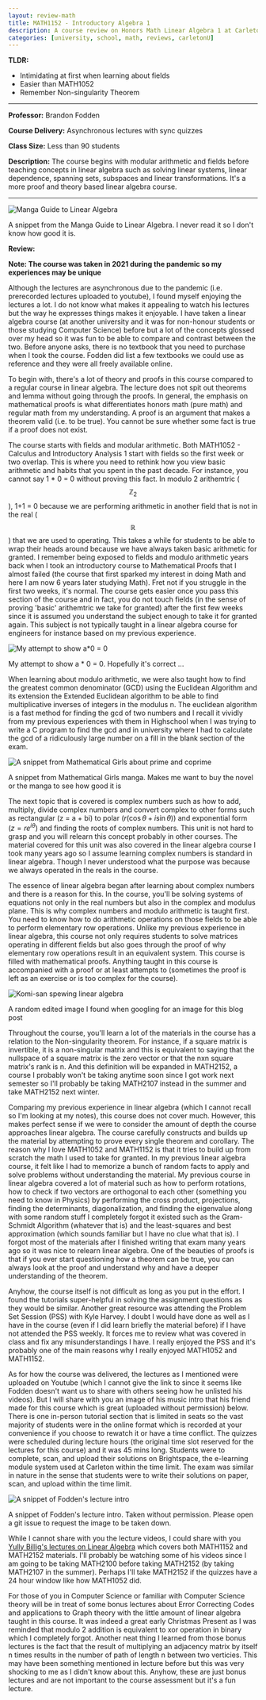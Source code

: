 ```yaml
---
layout: review-math
title: MATH1152 - Introductory Algebra 1
description: A course review on Honors Math Linear Algebra 1 at CarletonU
categories: [university, school, math, reviews, carletonU]
---
```


**TLDR:**
* Intimidating at first when learning about fields
* Easier than MATH1052
* Remember Non-singularity Theorem

---

**Professor:**  Brandon Fodden
                                                                                
**Course Delivery:** Asynchronous lectures with sync quizzes                                                    
                                                                                
**Class Size:**  Less than 90 students                                             
                                                                                
**Description:**  The course begins with modular arithmetic and fields before 
teaching concepts in linear algebra such as solving linear systems, linear dependence, spanning sets, subspaces and linear transformations.
It's a more proof and theory based linear algebra course.

---

![Manga Guide to Linear Algebra](https://images-na.ssl-images-amazon.com/images/I/91qPaio+qxS.jpg)
<!-- if Amazon image link broken, use "assets/math-physics/manga-guide-physics-example.jpg"-->
<div class = "caption">A snippet from the Manga Guide to Linear Algebra. I never read it so I don't know how good it is.</div>     


**Review:**

**Note: The course was taken in 2021 during the pandemic so my experiences may be unique**

Although the lectures are asynchronous due to the pandemic (i.e. prerecorded lectures uploaded to youtube), I found myself enjoying the lectures a lot. 
I do not know what makes it appealing to watch his lectures but the way he expresses things makes it enjoyable. I have taken a 
linear algebra course (at another university and it was for non-honour students or those studying Computer Science) before but a lot of the concepts 
glossed over my head so it was fun to be able to compare and contrast between the two. Before anyone asks, there is no textbook that you need to purchase when I took the course.
Fodden did list a few textbooks we could use as reference and they were all freely available online.

To begin with, there's a lot of theory and proofs in this course compared to a regular course in linear algebra. The lecture does not 
spit out theorems and lemma without going through the proofs. In general, the emphasis on mathematical proofs is what differentiates 
honors math (pure math) and regular math from my understanding. A proof is an argument that makes a theorem valid (i.e. to be true). 
You cannot be sure whether some fact is true if a proof does not exist.

The course starts with fields and modular arithmetic. Both MATH1052 - Calculus and Introductory Analysis 1 start with fields so 
the first week or two overlap. This is where you need to rethink how you view basic arithmetic and habits that you spent in the past decade. 
For instance, you cannot say 1 * 0 = 0 without proving this fact. In modulo 2 arithemtric ($$\mathbb{Z}_2$$), 1+1 = 0 because we are performing arithmetic in another 
field that is not in the real ($$\mathbb{R}$$) that we are used to operating. This takes a while for students to be able to wrap their heads around because 
we have always taken basic arithmetic for granted. I remember being exposed to fields and modulo arithmetic years back when I took an introductory course to 
Mathematical Proofs that I almost failed (the course that first sparked my interest in doing Math and here I am now 6 years later studying Math). 
Fret not if you struggle in the first two weeks, it's normal. The course gets easier once you pass this section of the course and in fact, you do not 
touch fields (in the sense of proving 'basic' arithemtric we take for granted) after the first few weeks since it is assumed you understand the subject enough 
to take it for granted again. This subject is not typically taught in a linear algebra course for engineers for instance based on my previous experience.

![My attempt to show a*0 = 0](../assets/math-physics/math-ax0-attempt.png)

<div class = "caption">My attempt to show a * 0 = 0. Hopefully it's correct ...</div>

When learning about modulo arithmetic, we were also taught how to find the greatest common denominator (GCD) using the Euclidean Algorithm and its extension 
the Extended Euclidean algorithm to be able to find multiplicative inverses of integers in the modulus n. The euclidean algorithm is a fast method for finding 
the gcd of two numbers and I recall it vividly from my previous experiences with them in Highschool when I was trying to write a C program to find the gcd 
and in university where I had to calculate the gcd of a ridiculously large number on a fill in the blank section of the exam.
  
![A snippet from Mathematical Girls about prime and coprime](../assets/math-physics/manga/mathematical-girls-prime-numbers.jpg)
<div class = "caption">A snippet from Mathematical Girls manga. Makes me want to buy the novel or the manga to see how good it is</div>


The next topic that is covered is complex numbers such as how to add, multiply, divide complex numbers and convert complex to other forms such as 
rectangular (z = a + bi) to polar ($r(\cos\theta + i\sin\theta)$) and exponential form ($z = re^{i\theta}$) and finding the roots of complex numbers. 
This unit is not hard to grasp and you will relearn this concept probably in other courses. The material covered for this unit was also covered in 
the linear algebra course I took many years ago so I assume learning complex numbers is standard in linear algebra. Though I never understood what 
the purpose was because we always operated in the reals in the course.

The essence of linear algebra began after learning about complex numbers and there is a reason for this. In the course, you'll be solving systems 
of equations not only in the real numbers but also in the complex and modulus plane. This is why complex numbers and modulo arithmetic is taught first. 
You need to know how to do arithmetic operations on those fields to be able to perform elementary row operations. Unlike my previous experience in linear 
algebra, this course not only requires students to solve matrices operating in different fields but also goes through the proof of why elementary row operations 
result in an equivalent system. This course is filled with mathematical proofs. Anything taught in this course is accompanied with a proof or at least 
attempts to (sometimes the proof is left as an exercise or is too complex for the course).

![Komi-san spewing linear algebra](https://pbs.twimg.com/media/DxscBpKXQAEqcd0?format=jpg&name=small)

<div class = "caption">A random edited image I found when googling for an image for this blog post</div>

Throughout the course, you'll learn a lot of the materials in the course has a relation to the Non-singularity theorem. For instance, 
if a square matrix is invertible, it is a non-singular matrix and this is equivalent to saying that the nullspace of a square matrix is the zero vector or that 
the nxn square matrix's rank is n. And this definition will be expanded in MATH2152, a course I probably won't be taking anytime soon since I got work next semester so 
I'll probably be taking MATH2107 instead in the summer and take MATH2152 next winter. 

Comparing my previous experience in linear algebra (which I cannot recall so I'm looking at my notes), this course does not cover much. However, this makes 
perfect sense if we were to consider the amount of depth the course approaches linear algebra. The course carefully constructs and builds up the material 
by attempting to prove every single theorem and corollary. The reason why I love MATH1052 and MATH1152 is that it tries to build up from scratch the math I 
used to take for granted. In my previous linear algebra course, it felt like I had to memorize a bunch of random facts to apply and solve problems without 
understanding the material. My previous course in linear algebra covered a lot of material such as how to perform rotations, how to check if two vectors are 
orthogonal to each other (something you need to know in Physics) by performing the cross product, projections, finding the determinants, diagonalization, and finding 
the eigenvalue along with some random stuff I completely forgot it existed such as the Gram-Schmidt Algorithm (whatever that is) and the least-squares and best approximation (which sounds familiar but I have no clue what that is). 
I forgot most of the materials after I finished writing that exam many years ago so it was nice to relearn linear algebra. One of the beauties of proofs is that if you ever start 
questioning how a theorem can be true, you can always look at the proof and understand why and have a deeper understanding of the theorem.

Anyhow, the course itself is not difficult as long as you put in the effort. I found the tutorials super-helpful in solving the assignment questions as they would be similar. Another great resource was attending the 
Problem Set Session (PSS) with Kyle Harvey. I doubt I would have done as well as I have in the course (even if I did learn briefly the material before) if I have not attended the PSS weekly. It forces me to review what 
was covered in class and fix any misunderstandings I have. I really enjoyed the PSS and it's probably one of the main reasons why I really enjoyed MATH1052 and MATH1152.

As for how the course was delivered, the lectures as I mentioned were uploaded on Youtube (which I cannot give the link to since it seems like Fodden doesn't want us to share with others seeing how he unlisted his videos). But I will 
share with you an image of his music intro that his friend made for this course which is great (uploaded without permission) below. There is one in-person tutorial section that is limited in seats so the vast majority of students 
were in the online format which is recorded at your convenience if you choose to rewatch it or have a time conflict. The quizzes were scheduled during lecture hours (the original time slot reserved for the lectures for this course) 
and it was 45 mins long. Students were to complete, scan, and upload their solutions on Brightspace, the e-learning module system used at Carleton within the time limit. The exam was similar in nature in the sense that students 
were to write their solutions on paper, scan, and upload within the time limit.

![A snippet of Fodden's lecture intro](../assets/math-physics/fodden-intro.png)
<div class = "caption">A snippet of Fodden's lecture intro. Taken without permission. Please open a git issue to request the image to be taken down.</div>

While I cannot share with you the lecture videos, I could share with you [Yully Billig's lectures on Linear Algebra](https://www.youtube.com/watch?v=qXd2gFKdoW0&list=PLu6jbin1VpDBUXUMi7zPS4A5D3iNTnzZF) 
which covers both MATH1152 and MATH2152 materials. I'll probably be watching some of his videos since I am going to be taking MATH2100 before taking MATH2152 (by taking MATH2107 in the summer). 
Perhaps I'll take MATH2152 if the quizzes have a 24 hour window like how MATH1052 did. 

For those of you in Computer Science or familiar with Computer Science theory will be in treat of some bonus lectures about Error Correcting Codes and applications to Graph theory with the little amount of linear algebra 
taught in this course. It was indeed a great early Christmas Present as I was reminded that modulo 2 addition is equivalent to xor operation in binary which I completely forgot. Another neat thing I learned from those bonus 
lectures is the fact that the result of multiplying an adjacency matrix by itself n times results in the number of path of length n between two verticies. This may have been something mentioned in lecture before but this was 
very shocking to me as I didn't know about this. Anyhow, these are just bonus lectures and are not important to the course assessment but it's a fun lecture.
